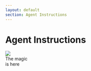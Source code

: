 ```yaml
---
layout: default
section: Agent Instructions
---
```


# Agent Instructions


<div class="mt-16 flex gap-40 items-center">
    <div >
        <img class="h-60" src="/instructions.1.png">
    </div>
    <div v-click="1" class="text-center font-bold ">
        The magic <br>
        is here
    </div>
</div>


<Arrow v-click="1" x1="774" y1="230" x2="530" y2="290"  color="darkred"/>

<!--
They are files in the root folder of the repository containng instructions for the agent.
Backlog.md injects custom CLAUDE.md or AGENTS.md instructions during initialization
-->
